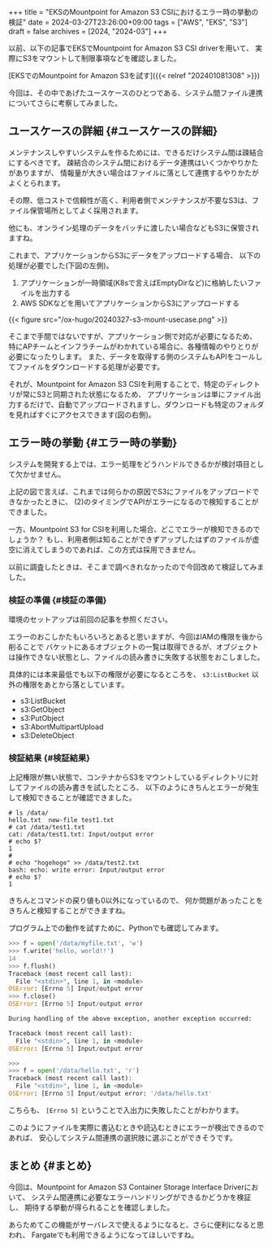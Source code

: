 +++
title = "EKSのMountpoint for Amazon S3 CSIにおけるエラー時の挙動の検証"
date = 2024-03-27T23:26:00+09:00
tags = ["AWS", "EKS", "S3"]
draft = false
archives = [2024, "2024-03"]
+++

以前、以下の記事でEKSでMountpoint for Amazon S3 CSI driverを用いて、
実際にS3をマウントして制限事項などを確認しました。

[EKSでのMountpoint for Amazon S3を試す]({{< relref "202401081308" >}})

今回は、その中であげたユースケースのひとつである、システム間ファイル連携についてさらに考察してみました。


## ユースケースの詳細 {#ユースケースの詳細}

メンテナンスしやすいシステムを作るためには、できるだけシステム間は疎結合にするべきです。
疎結合のシステム間におけるデータ連携はいくつかやりかたがありますが、
情報量が大きい場合はファイルに落として連携するやりかたがよくとられます。

その際、低コストで信頼性が高く、利用者側でメンテナンスが不要なS3は、ファイル保管場所としてよく採用されます。

他にも、オンライン処理のデータをバッチに渡したい場合などもS3に保管されますね。

これまで、アプリケーションからS3にデータをアップロードする場合、
以下の処理が必要でした(下図の左側)。

1.  アプリケーションが一時領域(K8sで言えばEmptyDirなど)に格納したいファイルを出力する
2.  AWS SDKなどを用いてアプリケーションからS3にアップロードする

{{< figure src="/ox-hugo/20240327-s3-mount-usecase.png" >}}

そこまで手間ではないですが、アプリケーション側で対応が必要になるため、
特にAPチームとインフラチームがわかれている場合に、各種情報のやりとりが必要になったりします。
また、データを取得する側のシステムもAPIをコールしてファイルをダウンロードする処理が必要です。

それが、Mountpoint for Amazon S3 CSIを利用することで、特定のディレクトリが常にS3と同期された状態になるため、
アプリケーションは単にファイル出力するだけで、自動でアップロードされますし、ダウンロードも特定のフォルダを見ればすぐにアクセスできます(図の右側)。


## エラー時の挙動 {#エラー時の挙動}

システムを開発する上では、エラー処理をどうハンドルできるかが検討項目として欠かせません。

上記の図で言えば、これまでは何らかの原因でS3にファイルをアップロードできなかったときに、
(2)のタイミングでAPIがエラーになるので検知することができました。

一方、Mountpoint S3 for CSIを利用した場合、どこでエラーが検知できるのでしょうか？
もし、利用者側は知ることができずアップしたはずのファイルが虚空に消えてしまうのであれば、この方式は採用できません。

以前に調査したときは、そこまで調べきれなかったので今回改めて検証してみました。


### 検証の準備 {#検証の準備}

環境のセットアップは前回の記事を参照ください。

エラーのおこしかたもいろいろとあると思いますが、今回はIAMの権限を後から削ることで
バケットにあるオブジェクトの一覧は取得できるが、オブジェクトは操作できない状態とし、ファイルの読み書きに失敗する状態をおこしました。

具体的には本来最低でも以下の権限が必要になるところを、 `s3:ListBucket` 以外の権限をあとから落としています。

-   s3:ListBucket
-   s3:GetObject
-   s3:PutObject
-   s3:AbortMultipartUpload
-   s3:DeleteObject


### 検証結果 {#検証結果}

上記権限が無い状態で、コンテナからS3をマウントしているディレクトリに対してファイルの読み書きを試したところ、
以下のようにきちんとエラーが発生して検知できることが確認できました。

```text
# ls /data/
hello.txt  new-file test1.txt
# cat /data/test1.txt
cat: /data/test1.txt: Input/output error
# echo $?
1
#
# echo "hogehoge" >> /data/test2.txt
bash: echo: write error: Input/output error
# echo $?
1
```

きちんとコマンドの戻り値も0以外になっているので、
何か問題があったことをきちんと検知することができますね。

プログラム上での動作を試すために、Pythonでも確認してみます。

```python
>>> f = open('/data/myfile.txt', 'w')
>>> f.write('hello, world!!')
14
>>> f.flush()
Traceback (most recent call last):
  File "<stdin>", line 1, in <module>
OSError: [Errno 5] Input/output error
>>> f.close()
OSError: [Errno 5] Input/output error

During handling of the above exception, another exception occurred:

Traceback (most recent call last):
  File "<stdin>", line 1, in <module>
OSError: [Errno 5] Input/output error

>>>
>>> f = open('/data/hello.txt', 'r')
Traceback (most recent call last):
  File "<stdin>", line 1, in <module>
OSError: [Errno 5] Input/output error: '/data/hello.txt'
```

こちらも、 `[Errno 5]` ということで入出力に失敗したことがわかります。

このようにファイルを実際に書込むときや読込むときにエラーが検出できるのであれば、
安心してシステム間連携の選択肢に選ぶことができそうです。


## まとめ {#まとめ}

今回は、Mountpoint for Amazon S3 Container Storage Interface Driverにおいて、
システム間連携に必要なエラーハンドリングができるかどうかを検証し、
期待する挙動が得られることを確認しました。

あらためてこの機能がサーバレスで使えるようになると、さらに便利になると思われ、
Fargateでも利用できるようになってほしいですね。
